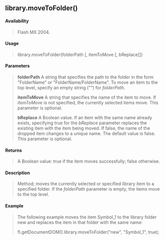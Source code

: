 ## library.moveToFolder()

#### Availability

> Flash MX 2004.

#### Usage

> library.moveToFolder(folderPath \[, itemToMove \[, bReplace\]\])

#### Parameters

> **folderPath** A string that specifies the path to the folder in the form "FolderName" or "FolderName/FolderName". To move an item to the top level, specify an empty string ("") for *folderPath*.
>
> **itemToMove** A string that specifies the name of the item to move. If *itemToMove* is not specified, the currently selected items move. This parameter is optional.
>
> **bReplace** A Boolean value. If an item with the same name already exists, specifying true for the *bReplace* parameter replaces the existing item with the item being moved. If false, the name of the dropped item changes to a unique name. The default value is false. This parameter is optional.

#### Returns

> A Boolean value: true if the item moves successfully; false otherwise.

#### Description

> Method; moves the currently selected or specified library item to a specified folder. If the *folderPath* parameter is empty, the items move to the top level.

#### Example

> The following example moves the item Symbol\_1 to the library folder new and replaces the item in that folder with the same name:
>
> fl.getDocumentDOM().library.moveToFolder("new", "Symbol\_1", true);
